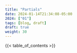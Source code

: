 ```yaml
---
title: "Partials"
date: 2024-01-14T21:34:08-05:00
2024: ["01"]
tags: [blog, draft]
draft: true
weight: 30
---
```


<!--more-->
{{< table_of_contents >}}
